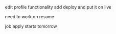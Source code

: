 edit profile functionality add
deploy and put it on live

need to work on resume

job apply starts tomorrow
